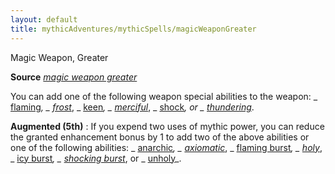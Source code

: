 ```yaml
---
layout: default
title: mythicAdventures/mythicSpells/magicWeaponGreater
---
```

Magic Weapon, Greater

**Source** [_magic weapon greater_](spells/magicWeapon#_magic-weapon-greater)

You can add one of the following weapon special abilities to the weapon: _ [flaming](magicItems/weapons#_weapons-flaming)_, _ [frost](magicItems/weapons#_weapons-frost)_, _ [keen](magicItems/weapons#_weapons-keen)_, _ [merciful](magicItems/weapons#_weapons-merciful)_, _ [shock](magicItems/weapons#_weapons-shock)_, or _ [thundering](magicItems/weapons#_thundering)_.

**Augmented (5th)** : If you expend two uses of mythic power, you can reduce the granted enhancement bonus by 1 to add two of the above abilities or one of the following abilities: _ [anarchic](magicItems/weapons#_weapons-anarchic)_, _ [axiomatic](magicItems/weapons#_weapons-axiomatic)_, _ [flaming burst](magicItems/weapons#_weapons-flaming-burst)_, _ [holy](magicItems/weapons#_weapons-holy)_, _ [icy burst](magicItems/weapons#_weapons-icy-burst)_, _ [shocking burst](magicItems/weapons#_weapons-shocking-burst)_, or _ [unholy](magicItems/weapons#_unholy)_.

